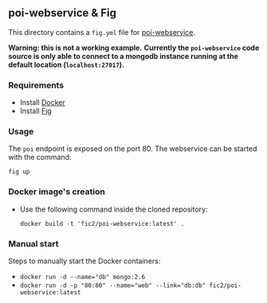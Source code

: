 ## poi-webservice & Fig

This directory contains a `fig.yml` file for [poi-webservice](https://github.com/stlemme/poi-webservice).

**Warning: this is not a working example.**
**Currently the `poi-webservice` code source is only able to connect to a mongodb instance running at the default location (`localhost:27017`).**


### Requirements

* Install [Docker](https://www.docker.com)
* Install [Fig](http://www.fig.sh)


### Usage

The `poi` endpoint is exposed on the port 80.
The webservice can be started with the command:

    fig up


### Docker image's creation

* Use the following command inside the cloned repository:

    ```
	docker build -t 'fic2/poi-webservice:latest' .
	```


### Manual start

Steps to manually start the Docker containers:

* `docker run -d --name="db" mongo:2.6`
* `docker run -d -p "80:80" --name="web" --link="db:db" fic2/poi-webservice:latest`

